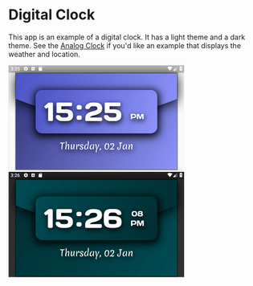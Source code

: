 # Digital Clock

This app is an example of a digital clock.
It has a light theme and a dark theme.
See the [Analog Clock](../analog_clock) if you'd like an example that displays the weather and location.

<img src='flutter_light.gif' width='350'>

<img src='flutter_dark.gif' width='350'>

